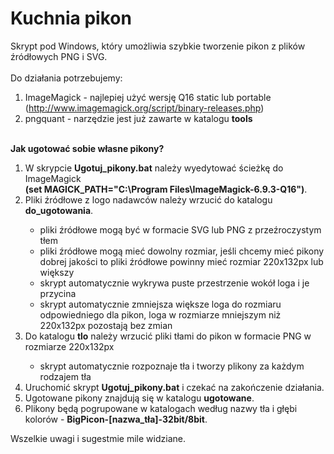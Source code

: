 Kuchnia pikon
====================

Skrypt pod Windows, który umożliwia szybkie tworzenie pikon z plików źródłowych PNG i SVG.<br />
<br />
Do działania potrzebujemy:</br>
1. ImageMagick - najlepiej użyć wersję Q16 static lub portable (http://www.imagemagick.org/script/binary-releases.php)</br>
2. pngquant - narzędzie jest już zawarte w katalogu <strong>tools</strong></br>
</br>
<strong>Jak ugotować sobie własne pikony?</strong></br>
<ol>
	<li>W skrypcie <strong>Ugotuj_pikony.bat</strong> należy wyedytować ścieżkę do ImageMagick</br><strong>(set MAGICK_PATH="C:\Program Files\ImageMagick-6.9.3-Q16")</strong>.</li>
	<li>Pliki źródłowe z logo nadawców należy wrzucić do katalogu <strong>do_ugotowania</strong>.</li>
		<ul>
			<li>pliki źródłowe mogą być w formacie SVG lub PNG z przeźroczystym tłem</li>
			<li>pliki źródłowe mogą mieć dowolny rozmiar, jeśli chcemy mieć pikony dobrej jakości to pliki źródłowe powinny mieć rozmiar 220x132px lub większy</li>
			<li>skrypt automatycznie wykrywa puste przestrzenie wokół loga i je przycina</li>
			<li>skrypt automatycznie zmniejsza większe loga do rozmiaru odpowiedniego dla pikon, loga w rozmiarze mniejszym niż 220x132px pozostają bez zmian</li>
		</ul>  
	<li>Do katalogu <strong>tlo</strong> należy wrzucić pliki tłami do pikon w formacie PNG w rozmiarze 220x132px</li>
		<ul>
			<li>skrypt automatycznie rozpoznaje tła i tworzy plikony za każdym rodzajem tła</li>
		</ul>
	<li>Uruchomić skrypt <strong>Ugotuj_pikony.bat</strong> i czekać na zakończenie działania.</li>
	<li>Ugotowane pikony znajdują się w katalogu <strong>ugotowane</strong>.</li>
	<li>Plikony będą pogrupowane w katalogach według nazwy tła i głębi kolorów - <strong>BigPicon-[nazwa_tła]-32bit/8bit</strong>.</li>
</ol>
Wszelkie uwagi i sugestmie mile widziane.